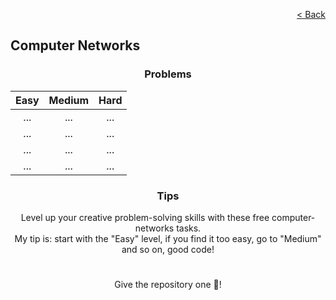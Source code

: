 <p align="right">
  <a href="../../../README.md">< Back</a>
</p>

<h2>Computer Networks</h2>

<h3 align="center">Problems</h3>

<div align="center">

| Easy 	| Medium 	| Hard 	|
|:---:	|:---:	|:---:	|
| ...	| ... 	| ... 	|
| ... 	| ... 	| ... 	|
| ... 	| ... 	| ... 	|
| ... 	| ... 	| ... 	|

</div>

<h3 align="center">Tips</h3>

<p align="center">Level up your creative problem-solving skills with these free computer-networks tasks.
<br>
My tip is: start with the "Easy" level, if you find it too easy, go to "Medium" and so on, good code!</p>

#

<p align="center">Give the repository one 🌟!<p>
